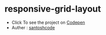 # responsive-grid-layout

- Click To see the project on [Codepen](https://codepen.io/santoshcodes/pen/LYWPxrp)
- Auther : [santoshcode](https://twitter.com/santoshcodes)
